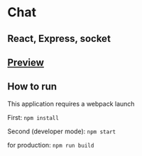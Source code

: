 # Chat

## React, Express, socket

## [**Preview**](https://endriu17.github.io/chat/public/.)

## How to run
This application requires a webpack launch

First: `npm install`

Second (developer mode): `npm start`

for production: `npm run build`

